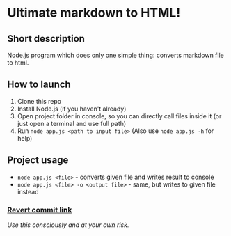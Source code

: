 # Ultimate markdown to HTML!
## Short description
Node.js program which does only one simple thing: converts markdown file to html.
## How to launch
1. Clone this repo
2. Install Node.js (if you haven't already)
3. Open project folder in console, so you can directly call files inside it (or just open a terminal and use full path)
4. Run `node app.js <path to input file>`
(Also use `node app.js -h` for help)
## Project usage
- `node app.js <file>` - converts given file and writes result to console
- `node app.js <file> -o <output file>` - same, but writes to given file instead
### [Revert commit link](https://github.com/BbIXOD/mtrpz-1/commit/122909146cbf221f28fb7bed93cca412699dab9b)


_Use this consciously and at your own risk._
